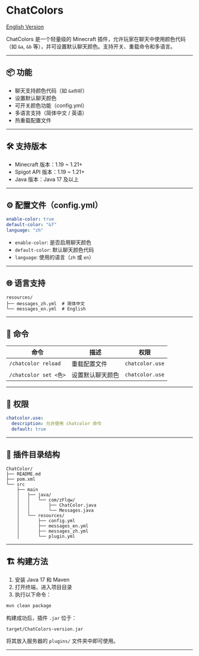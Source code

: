 # ChatColors
[English Version](./README.md)

ChatColors 是一个轻量级的 Minecraft 插件，允许玩家在聊天中使用颜色代码（如 `&a`, `&b` 等），并可设置默认聊天颜色。支持开关、重载命令和多语言。

---

## 📦 功能

- 聊天支持颜色代码（如 `&a你好`）
- 设置默认聊天颜色
- 可开关颜色功能（config.yml）
- 多语言支持（简体中文 / 英语）
- 热重载配置文件

---

## 🛠 支持版本

- Minecraft 版本：1.19 ~ 1.21+ 
- Spigot API 版本：1.19 ~ 1.21+  
- Java 版本：Java 17 及以上  

---

## ⚙️ 配置文件（config.yml）

```yaml
enable-color: true
default-color: "&f"
language: "zh"
```

- `enable-color`: 是否启用聊天颜色
- `default-color`: 默认聊天颜色代码
- `language`: 使用的语言（`zh` 或 `en`）

---

## 🌐 语言支持

```
resources/
├── messages_zh.yml  # 简体中文
└── messages_en.yml  # English
```

---

## 🧪 命令

| 命令                 | 描述              | 权限            |
|----------------------|-------------------|-----------------|
| `/chatcolor reload`  | 重载配置文件      | `chatcolor.use` |
| `/chatcolor set <色>`| 设置默认聊天颜色  | `chatcolor.use` |

---

## 🔐 权限

```yaml
chatcolor.use:
  description: 允许使用 chatcolor 命令
  default: true
```

---

## 📁 插件目录结构

```
ChatColor/
├── README.md
├── pom.xml
└── src
    ├── main
    │   ├── java/
    │   │   └── com/zFlqw/
    │   │       ├── ChatColor.java
    │   │       └── Messages.java
    │   └── resources/
    │       ├── config.yml
    │       ├── messages_en.yml
    │       ├── messages_zh.yml
    │       └── plugin.yml
```

---

## 🏗️ 构建方法

1. 安装 Java 17 和 Maven
2. 打开终端，进入项目目录
3. 执行以下命令：

```bash
mvn clean package
```

构建成功后，插件 `.jar` 位于：

```
target/ChatColors-version.jar
```

将其放入服务器的 `plugins/` 文件夹中即可使用。

---
